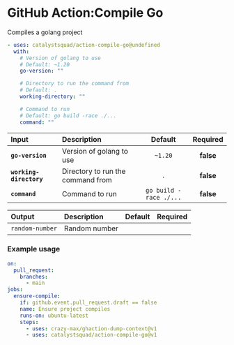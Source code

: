 <!-- start title -->

# GitHub Action:Compile Go

<!-- end title -->
<!-- start description -->

Compiles a golang project

<!-- end description -->
<!-- start contents -->
<!-- end contents -->
<!-- start usage -->

```yaml
- uses: catalystsquad/action-compile-go@undefined
  with:
    # Version of golang to use
    # Default: ~1.20
    go-version: ""

    # Directory to run the command from
    # Default: .
    working-directory: ""

    # Command to run
    # Default: go build -race ./...
    command: ""
```

<!-- end usage -->
<!-- start inputs -->

| **Input**               | **Description**                   |      **Default**       | **Required** |
| :---------------------- | :-------------------------------- | :--------------------: | :----------: |
| **`go-version`**        | Version of golang to use          |        `~1.20`         |  **false**   |
| **`working-directory`** | Directory to run the command from |          `.`           |  **false**   |
| **`command`**           | Command to run                    | `go build -race ./...` |  **false**   |

<!-- end inputs -->
<!-- start outputs -->

| **Output**      | **Description** | **Default** | **Required** |
| :-------------- | :-------------- | ----------- | ------------ |
| `random-number` | Random number   |             |              |

<!-- end outputs -->
<!-- start examples -->

### Example usage

```yaml
on:
  pull_request:
    branches:
      - main
jobs:
  ensure-compile:
    if: github.event.pull_request.draft == false
    name: Ensure project compiles
    runs-on: ubuntu-latest
    steps:
      - uses: crazy-max/ghaction-dump-context@v1
      - uses: catalystsquad/action-compile-go@v1
```

<!-- end examples -->
<!-- start [.github/ghdocs/examples/] -->
<!-- end [.github/ghdocs/examples/] -->
